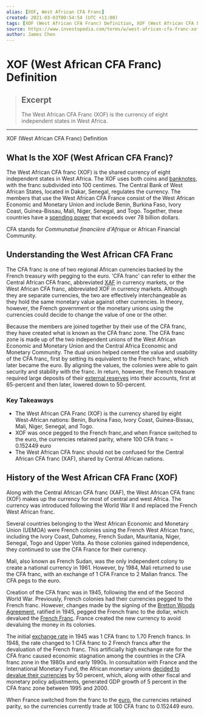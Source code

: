 ```yaml
---
alias: [XOF, West African CFA Franc]
created: 2021-03-03T00:54:54 (UTC +11:00)
tags: [XOF (West African CFA Franc) Definition, XOF (West African CFA Franc) Definition]
source: https://www.investopedia.com/terms/w/west-african-cfa-franc-xof.asp
author: James Chen
---
```


# XOF (West African CFA Franc) Definition

> ## Excerpt
> The West African CFA Franc (XOF) is the currency of eight independent states in West Africa.

---

XOF (West African CFA Franc) Definition
## What Is the XOF (West African CFA Franc)?

The West African CFA franc (XOF) is the shared currency of eight independent states in West Africa. The XOF uses both coins and [banknotes](https://www.investopedia.com/terms/b/banknote.asp), with the franc subdivided into 100 centimes. The Central Bank of West African States, located in Dakar, Senegal, regulates the currency. The members that use the West African CFA France consist of the West African Economic and Monetary Union and include Benin, Burkina Faso, Ivory Coast, Guinea-Bissau, Mali, Niger, Senegal, and Togo. Together, these countries have a [spending power](https://www.investopedia.com/terms/b/buyingpower.asp) that exceeds over 78 billion dollars.

CFA stands for _Communatué financière d'Afrique_ or African Financial Community. 

## Understanding the West African CFA Franc

The CFA franc is one of two regional African currencies backed by the French treasury with pegging to the euro. 'CFA franc' can refer to either the Central African CFA franc, abbreviated [XAF](https://www.investopedia.com/terms/c/central-african-cfa-franc-xaf.asp) in currency markets, or the West African CFA franc, abbreviated XOF in currency markets. Although they are separate currencies, the two are effectively interchangeable as they hold the same monetary value against other currencies. In theory, however, the French government or the monetary unions using the currencies could decide to change the value of one or the other.

Because the members are joined together by their use of the CFA franc, they have created what is known as the CFA franc zone. The CFA franc zone is made up of the two independent unions of the West African Economic and Monetary Union and the Central Africa Economic and Monetary Community. The dual union helped cement the value and usability of the CFA franc, first by setting its equivalent to the French franc, which later became the euro. By aligning the values, the colonies were able to gain security and stability with the franc. In return, however, the French treasure required large deposits of their [external reserves](https://www.investopedia.com/terms/f/foreign-exchange-reserves.asp) into their accounts, first at 65-percent and then later, lowered down to 50-percent.

### Key Takeaways

-   The West African CFA Franc (XOF) is the currency shared by eight West-African nations: Benin, Burkina Faso, Ivory Coast, Guinea-Bissau, Mali, Niger, Senegal, and Togo.
-   XOF was once pegged to the French franc,and when France switched to the euro, the currencies retained parity, where 100 CFA franc = 0.152449 euro
-   The West African CFA franc should not be confused for the Central African CFA franc (XAF), shared by Central African nations.

## History of the West African CFA Franc (XOF)

Along with the Central African CFA franc (XAF), the West African CFA franc (XOF) makes up the currency for most of central and west Africa. The currency was introduced following the World War II and replaced the French West African franc. 

Several countries belonging to the West African Economic and Monetary Union (UEMOA) were French colonies using the French West African franc, including the Ivory Coast, Dahomey, French Sudan, Mauritania, Niger, Senegal, Togo and Upper Volta. As those colonies gained independence, they continued to use the CFA France for their currency. 

Mali, also known as French Sudan, was the only independent colony to create a national currency in 1961. However, by 1984, Mali returned to use the CFA franc, with an exchange of 1 CFA France to 2 Malian francs. The CFA pegs to the euro.

Creation of the CFA franc was in 1945, following the end of the Second World War. Previously, French colonies had their currencies pegged to the French franc. However, changes made by the signing of the [Bretton Woods Agreement](https://www.investopedia.com/terms/b/brettonwoodsagreement.asp), ratified in 1945, pegged the French franc to the dollar, which devalued the [French Franc](https://www.investopedia.com/terms/f/franc-f.asp). France created the new currency to avoid devaluing the money in its colonies.

The initial [exchange rate](https://www.investopedia.com/terms/e/exchangerate.asp) in 1945 was 1 CFA franc to 1.70 French francs. In 1948, the rate changed to 1 CFA franc to 2 French francs after the devaluation of the French franc. This artificially high exchange rate for the CFA franc caused economic stagnation among the countries in the CFA franc zone in the 1980s and early 1990s. In consultation with France and the International Monetary Fund, the African monetary unions [decided to devalue their currencies](https://www.investopedia.com/articles/investing/090215/3-reasons-why-countries-devalue-their-currency.asp) by 50 percent, which, along with other fiscal and monetary policy adjustments, generated GDP growth of 5 percent in the CFA franc zone between 1995 and 2000.

When France switched from the franc to the [euro](https://www.investopedia.com/terms/e/euro.asp), the currencies retained parity, so the currencies currently trade at 100 CFA franc to 0.152449 euro.
